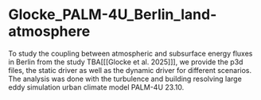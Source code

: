 # Glocke_PALM-4U_Berlin_land-atmosphere
To study the coupling between atmospheric and subsurface energy fluxes in Berlin from the study TBA[[[Glocke et al. 2025]]], we provide the p3d files, the static driver as well as the dynamic driver for different scenarios. The analysis was done with the turbulence and building resolving large eddy simulation urban climate model PALM-4U 23.10. 
